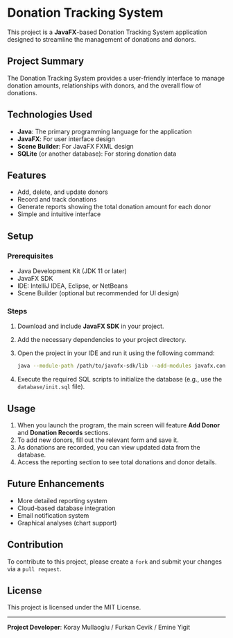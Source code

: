 # Donation Tracking System

This project is a **JavaFX**-based Donation Tracking System application designed to streamline the management of donations and donors.

## Project Summary
The Donation Tracking System provides a user-friendly interface to manage donation amounts, relationships with donors, and the overall flow of donations.

## Technologies Used
- **Java**: The primary programming language for the application
- **JavaFX**: For user interface design
- **Scene Builder**: For JavaFX FXML design
- **SQLite** (or another database): For storing donation data

## Features
- Add, delete, and update donors
- Record and track donations
- Generate reports showing the total donation amount for each donor
- Simple and intuitive interface

## Setup

### Prerequisites
- Java Development Kit (JDK 11 or later)
- JavaFX SDK
- IDE: IntelliJ IDEA, Eclipse, or NetBeans
- Scene Builder (optional but recommended for UI design)

### Steps
1. Download and include **JavaFX SDK** in your project.
2. Add the necessary dependencies to your project directory.
3. Open the project in your IDE and run it using the following command:

   ```bash
   java --module-path /path/to/javafx-sdk/lib --add-modules javafx.controls,javafx.fxml -jar DonationTrackingSystem.jar
   ```

4. Execute the required SQL scripts to initialize the database (e.g., use the `database/init.sql` file).

## Usage
1. When you launch the program, the main screen will feature **Add Donor** and **Donation Records** sections.
2. To add new donors, fill out the relevant form and save it.
3. As donations are recorded, you can view updated data from the database.
4. Access the reporting section to see total donations and donor details.

## Future Enhancements
- More detailed reporting system
- Cloud-based database integration
- Email notification system
- Graphical analyses (chart support)

## Contribution
To contribute to this project, please create a `fork` and submit your changes via a `pull request`.

## License
This project is licensed under the MIT License.

---

**Project Developer**: Koray Mullaoglu / Furkan Cevik / Emine Yigit 
